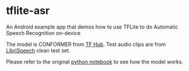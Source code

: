 # tflite-asr
An Android example app that demos how to use TFLite to do Automatic Speech Recognition on-device

The model is CONFORMER from [TF Hub](https://tfhub.dev/neso613/lite-model/ASR_TFLite/pre_trained_models/English/1). Test audio clips are from [LibriSpeech](https://www.openslr.org/12) clean test set.

Please refer to the original [python notebook](https://github.com/neso613/ASR_TFLite/blob/main/scripts/subword-conformer.latest_for_english_inference.ipynb) to see how the model works.
